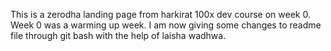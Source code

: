 This is a zerodha landing page from harkirat 100x dev course on week 0.
Week 0 was a warming up week. I am now giving some changes to readme file  through git bash with the help of laisha wadhwa.
